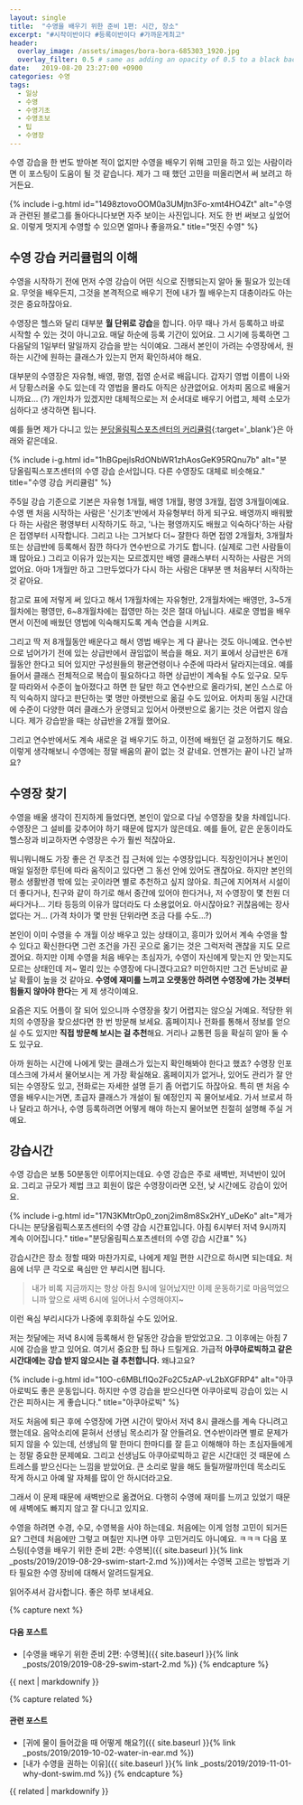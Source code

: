 ```yaml
---
layout: single
title:  "수영을 배우기 위한 준비 1편: 시간, 장소"
excerpt: "#시작이반이다 #등록이반이다 #가까운게최고"
header:
  overlay_image: /assets/images/bora-bora-685303_1920.jpg
  overlay_filter: 0.5 # same as adding an opacity of 0.5 to a black background
date:   2019-08-20 23:27:00 +0900
categories: 수영
tags:
  - 일상
  - 수영
  - 수영기초
  - 수영초보
  - 팁
  - 수영장
---
```


수영 강습을 한 번도 받아본 적이 없지만 수영을 배우기 위해 고민을 하고 있는 사람이라면 이 포스팅이 도움이 될 것 같습니다.
제가 그 때 했던 고민을 떠올리면서 써 보려고 하거든요.

{% include i-g.html id="1498ztovoOOM0a3UMjtn3Fo-xmt4HO4Zt" alt="수영과 관련된 블로그를 돌아다니다보면 자주 보이는 사진입니다. 저도 한 번 써보고 싶었어요. 이렇게 멋지게 수영할 수 있으면 얼마나 좋을까요." title="멋진 수영" %}

## 수영 강습 커리큘럼의 이해
수영을 시작하기 전에 먼저 수영 강습이 어떤 식으로 진행되는지 알아 둘 필요가 있는데요.
무엇을 배우든지, 그것을 본격적으로 배우기 전에 내가 뭘 배우는지 대충이라도 아는 것은 중요하잖아요.

수영장은 헬스와 달리 대부분 **월 단위로 강습**을 합니다.
아무 때나 가서 등록하고 바로 시작할 수 있는 것이 아니고요.
매달 하순에 등록 기간이 있어요.
그 시기에 등록하면 그 다음달의 1일부터 말일까지 강습을 받는 식이예요.
그래서 본인이 가려는 수영장에서, 원하는 시간에 원하는 클래스가 있는지 먼저 확인하셔야 해요.

대부분의 수영장은 자유형, 배영, 평영, 접영 순서로 배웁니다.
갑자기 영법 이름이 나와서 당황스러울 수도 있는데 각 영법을 몰라도 아직은 상관없어요.
어차피 몸으로 배울거니까요... (?)
개인차가 있겠지만 대체적으로는 저 순서대로 배우기 어렵고, 체력 소모가 심하다고 생각하면 됩니다.

예를 들면 제가 다니고 있는 [분당올림픽스포츠센터의 커리큘럼][l-curri]{:target='_blank'}은 아래와 같은데요.

{% include i-g.html id="1hBGpejlsRdONbWR1zhAosGeK95RQnu7b" alt="분당올림픽스포츠센터의 수영 강습 순서입니다. 다른 수영장도 대체로 비슷해요." title="수영 강습 커리큘럼" %}

주5일 강습 기준으로 기본은 자유형 1개월, 배영 1개월, 평영 3개월, 접영 3개월이예요.
수영 맨 처음 시작하는 사람은 '신기초'반에서 자유형부터 하게 되구요.
배영까지 배워봤다 하는 사람은 평영부터 시작하기도 하고, '나는 평영까지도 배웠고 익숙하다'하는 사람은 접영부터 시작합니다.
그리고 나는 그거보다 더~ 잘한다 하면 접영 2개월차, 3개월차 또는 상급반에 등록해서 잠깐 하다가 연수반으로 가기도 합니다. (실제로 그런 사람들이 꽤 많아요.)
그리고 이유가 있는지는 모르겠지만 배영 클래스부터 시작하는 사람은 거의 없어요.
아마 1개월만 하고 그만두었다가 다시 하는 사람은 대부분 맨 처음부터 시작하는 것 같아요.

참고로 표에 저렇게 써 있다고 해서 1개월차에는 자유형만, 2개월차에는 배영만, 3~5개월차에는 평영만, 6~8개월차에는 접영만 하는 것은 절대 아닙니다.
새로운 영법을 배우면서 이전에 배웠던 영법에 익숙해지도록 계속 연습을 시켜요.

그리고 딱 저 8개월동안 배운다고 해서 영법 배우는 게 다 끝나는 것도 아니예요.
연수반으로 넘어가기 전에 있는 상급반에서 끊임없이 복습을 해요.
저기 표에서 상급반은 6개월동안 한다고 되어 있지만 구성원들의 평균연령이나 수준에 따라서 달라지는데요.
예를 들어서 클래스 전체적으로 복습이 필요하다고 하면 상급반이 계속될 수도 있구요.
모두 잘 따라와서 수준이 높아졌다고 하면 한 달만 하고 연수반으로 올라가되, 본인 스스로 아직 익숙하지 않다고 판단하는 몇 명만 아랫반으로 옮길 수도 있어요.
어차피 동일 시간대에 수준이 다양한 여러 클래스가 운영되고 있어서 아랫반으로 옮기는 것은 어렵지 않습니다.
제가 강습받을 때는 상급반을 2개월 했어요.

그리고 연수반에서도 계속 새로운 걸 배우기도 하고, 이전에 배웠던 걸 교정하기도 해요.
이렇게 생각해보니 수영에는 정말 배움의 끝이 없는 것 같네요.
언젠가는 끝이 나긴 날까요?

## 수영장 찾기
수영을 배울 생각이 진지하게 들었다면, 본인이 앞으로 다닐 수영장을 찾을 차례입니다.
수영장은 그 설비를 갖추어야 하기 때문에 많지가 않은데요.
예를 들어, 같은 운동이라도 헬스장과 비교하자면 수영장은 수가 훨씬 적잖아요.

뭐니뭐니해도 가장 좋은 건 무조건 집 근처에 있는 수영장입니다.
직장인이거나 본인이 매일 일정한 루틴에 따라 움직이고 있다면 그 동선 안에 있어도 괜찮아요.
하지만 본인의 평소 생활반경 밖에 있는 곳이라면 별로 추천하고 싶지 않아요.
최근에 지어져서 시설이 더 좋다거나, 친구와 같이 하기로 해서 중간에 있어야 한다거나, 저 수영장이 몇 천원 더 싸다거나...
기타 등등의 이유가 많더라도 다 소용없어요.
아시잖아요? 귀찮음에는 장사 없다는 거...
(가격 차이가 몇 만원 단위라면 조금 다를 수도...?)

본인이 이미 수영을 수 개월 이상 배우고 있는 상태이고, 흥미가 있어서 계속 수영을 할 수 있다고 확신한다면 그런 조건을 가진 곳으로 옮기는 것은 그럭저럭 괜찮을 지도 모르겠어요.
하지만 이제 수영을 처음 배우는 초심자가, 수영이 자신에게 맞는지 안 맞는지도 모르는 상태인데 저~ 멀리 있는 수영장에 다니겠다고요?
미안하지만 그건 돈낭비로 끝날 확률이 높을 것 같아요.
**수영에 재미를 느끼고 오랫동안 하려면 수영장에 가는 것부터 힘들지 않아야 한다**는 게 제 생각이예요.

요즘은 지도 어플이 잘 되어 있으니까 수영장을 찾기 어렵지는 않으실 거예요.
적당한 위치의 수영장을 찾으셨다면 한 번 방문해 보세요.
홈페이지나 전화를 통해서 정보를 얻으실 수도 있지만 **직접 방문해 보시는 걸 추천**해요.
거리나 교통편 등을 확실히 알아 둘 수도 있구요.

아까 원하는 시간에 나에게 맞는 클래스가 있는지 확인해봐야 한다고 했죠?
수영장 인포데스크에 가셔서 물어보시는 게 가장 확실해요.
홈페이지가 없거나, 있어도 관리가 잘 안 되는 수영장도 있고, 전화로는 자세한 설명 듣기 좀 어렵기도 하잖아요.
특히 맨 처음 수영을 배우시는거면, 초급자 클래스가 개설이 될 예정인지 꼭 물어보세요.
가서 브로셔 하나 달라고 하거나, 수영 등록하려면 어떻게 해야 하는지 물어보면 친절히 설명해 주실 거예요.

## 강습시간
수영 강습은 보통 50분동안 이루어지는데요.
수영 강습은 주로 새벽반, 저녁반이 있어요.
그리고 규모가 제법 크고 회원이 많은 수영장이라면 오전, 낮 시간에도 강습이 있어요.

{% include i-g.html id="17N3KMtrOp0_zonj2im8m8Sx2HY_uDeKo" alt="제가 다니는 분당올림픽스포츠센터의 수영 강습 시간표입니다. 아침 6시부터 저녁 9시까지 계속 이어집니다." title="분당올림픽스포츠센터의 수영 강습 시간표" %}

강습시간은 장소 정할 때와 마찬가지로, 나에게 제일 편한 시간으로 하시면 되는데요.
처음에 너무 큰 각오로 욕심만 안 부리시면 됩니다.

> 내가 비록 지금까지는 항상 아침 9시에 일어났지만 이제 운동하기로 마음먹었으니까 앞으로 새벽 6시에 일어나서 수영해야지~

이런 욕심 부리시다가 나중에 후회하실 수도 있어요.

저는 첫달에는 저녁 8시에 등록해서 한 달동안 강습을 받았었고요.
그 이후에는 아침 7시에 강습을 받고 있어요.
여기서 중요한 팁 하나 드릴게요.
가급적 **아쿠아로빅하고 같은 시간대에는 강습 받지 않으시는 걸 추천합니다.**
왜냐고요?

{% include i-g.html id="10O-c6MBLfIQo2Fo2C5zAP-vL2bXGFRP4" alt="아쿠아로빅도 좋은 운동입니다. 하지만 수영 강습을 받으신다면 아쿠아로빅 강습이 있는 시간은 피하시는 게 좋습니다." title="아쿠아로빅" %}

저도 처음에 퇴근 후에 수영장에 가면 시간이 맞아서 저녁 8시 클래스를 계속 다니려고 했는데요.
음악소리에 묻혀서 선생님 목소리가 잘 안들려요.
연수반이라면 별로 문제가 되지 않을 수 있는데, 선생님의 말 한마디 한마디를 잘 듣고 이해해야 하는 초심자들에게는 정말 중요한 문제예요.
그리고 선생님도 아쿠아로빅하고 같은 시간대인 것 때문에 스트레스를 받으신다는 느낌을 받았어요.
큰 소리로 말을 해도 들릴까말까인데 목소리도 작게 하시고 아예 말 자체를 많이 안 하시더라고요.

그래서 이 문제 때문에 새벽반으로 옮겼어요.
다행히 수영에 재미를 느끼고 있었기 때문에 새벽에도 빠지지 않고 잘 다니고 있지요.

수영을 하려면 수경, 수모, 수영복을 사야 하는데요.
처음에는 이게 엄청 고민이 되거든요?
그런데 처음에만 그렇고 며칠만 지나면 아무 고민거리도 아니예요. ㅋㅋㅋ
다음 포스팅([수영을 배우기 위한 준비 2편: 수영복]({{ site.baseurl }}{% link _posts/2019/2019-08-29-swim-start-2.md %}))에서는 수영복 고르는 방법과 기타 필요한 수영 장비에 대해서 알려드릴게요.

읽어주셔서 감사합니다. 좋은 하루 보내세요.

{% capture next %}
#### 다음 포스트

* [수영을 배우기 위한 준비 2편: 수영복]({{ site.baseurl }}{% link _posts/2019/2019-08-29-swim-start-2.md %})
{% endcapture %}

<div class="notice--primary">
  {{ next | markdownify }}
</div>

{% capture related %}
#### 관련 포스트

* [귀에 물이 들어갔을 때 어떻게 해요?]({{ site.baseurl }}{% link _posts/2019/2019-10-02-water-in-ear.md %})
* [내가 수영을 권하는 이유]({{ site.baseurl }}{% link _posts/2019/2019-11-01-why-dont-swim.md %})
{% endcapture %}

<div class="notice--primary">
  {{ related | markdownify }}
</div>

[l-curri]: http://sports.ksponco.or.kr/spoProgram.es?mid=a50101000000&cent_cg=010300&act=view&seq_pg=224&nPage=2&new_yn=&recom_yn=&ranking_yn=Y

